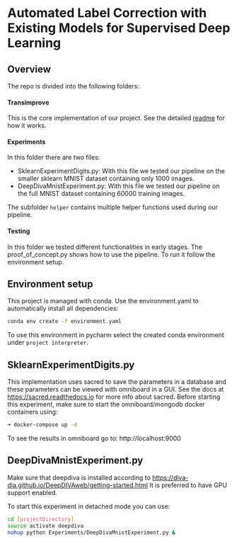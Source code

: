 # Automated Label Correction with Existing Models for Supervised Deep Learning

## Overview
The repo is divided into the following folders:

#### Transimprove
This is the core implementation of our project. See the detailed [readme](Transimprove/readme.md) for how it works.

#### Experiments
In this folder there are two files:
- SklearnExperimentDigits.py: With this file we tested our pipeline on the smaller sklearn MNIST dataset containing
only 1000 images.
- DeepDivaMnistExperiment.py: With this file we tested our pipeline on the full MNIST dataset containing 60000 training
images.

The subfolder ````helper```` contains multiple helper functions used during our pipeline.

#### Testing
In this folder we tested different functionalities in early stages. The proof_of_concept.py shows how to
use the pipeline. To run it follow the environment setup.

## Environment setup
This project is managed with conda. Use the environment.yaml to automatically install all dependencies:
```bash
conda env create -f environment.yaml
```
To use this environment in pycharm select the created conda environment under ```project interpreter```.


## SklearnExperimentDigits.py

This implementation uses sacred to save the parameters in a database and these parameters
can be viewed with omniboard in a GUI. See the docs at https://sacred.readthedocs.io for more info about sacred.
Before starting this experiment, make sure to start the omniboard/mongodb docker containers using:
```bash
➜ docker-compose up -d
```
To see the results in omniboard go to: http://localhost:9000

## DeepDivaMnistExperiment.py
Make sure that deepdiva is installed according to https://diva-dia.github.io/DeepDIVAweb/getting-started.html
It is preferred to have GPU support enabled.

To start this experiment in detached mode you can use:
```bash
cd [projectDirectory]
source activate deepdiva
nohup python Experiments/DeepDivaMnistExperiment.py &
```
